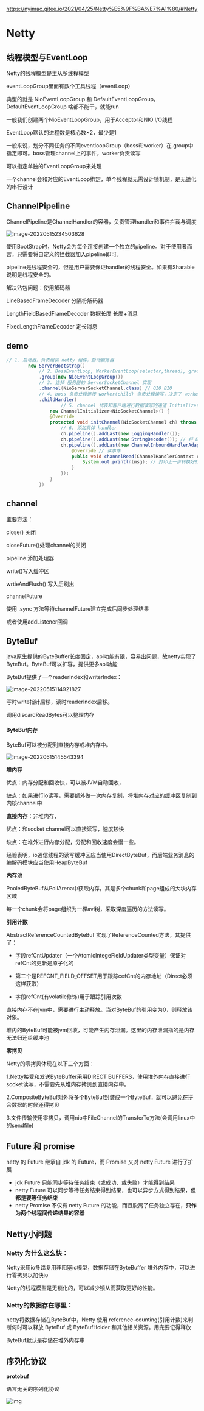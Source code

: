 https://nyimac.gitee.io/2021/04/25/Netty%E5%9F%BA%E7%A1%80/#Netty

# Netty

## 线程模型与EventLoop

Netty的线程模型是主从多线程模型

eventLoopGroup里面有数个工具线程（eventLoop）

典型的就是 NioEventLoopGroup 和 DefaultEventLoopGroup，DefaultEventLoopGroup 啥都不能干，就能run

一般我们创建两个NioEventLoopGroup，用于Acceptor和NIO I/O线程

EventLoop默认的进程数是核心数×2，最少是1

一般来说，划分不同任务的不同eventloopGroup（boss和worker）在.group中指定即可。boss管理channel上的事件，worker负责读写

可以指定单独的EventLoopGroup来处理



一个channel会和对应的EventLoop绑定，单个线程就无需设计锁机制，是无锁化的串行设计

## ChannelPipeline

ChannelPipeline是ChannelHandler的容器，负责管理handler和事件拦截与调度

![image-20220515234503628](D:\study\lbeco\lbeco.github.io\pic\image-20220515234503628.png)

使用BootStrap时，Netty会为每个连接创建一个独立的pipeline。对于使用者而言，只需要将自定义的拦截器加入pipeline即可。

pipeline是线程安全的，但是用户需要保证handler的线程安全。如果有Sharable说明是线程安全的。

解决沾包问题：使用解码器

LineBasedFrameDecoder 分隔符解码器

LengthFieldBasedFrameDecoder 数据长度 长度+消息

FixedLengthFrameDecoder 定长消息

## demo

```java
// 1. 启动器，负责组装 netty 组件，启动服务器
        new ServerBootstrap()
            // 2. BossEventLoop, WorkerEventLoop(selector,thread), group 组
            .group(new NioEventLoopGroup())
            // 3. 选择 服务器的 ServerSocketChannel 实现
            .channel(NioServerSocketChannel.class) // OIO BIO
            // 4. boss 负责处理连接 worker(child) 负责处理读写，决定了 worker(child) 能执行哪些操作（handler）
            .childHandler(
                    // 5. channel 代表和客户端进行数据读写的通道 Initializer 初始化，负责添加别的 handler
                new ChannelInitializer<NioSocketChannel>() {
                @Override
                protected void initChannel(NioSocketChannel ch) throws Exception {
                    // 6. 添加具体 handler
                    ch.pipeline().addLast(new LoggingHandler());
                    ch.pipeline().addLast(new StringDecoder()); // 将 ByteBuf 转换为字符串
                    ch.pipeline().addLast(new ChannelInboundHandlerAdapter() { // 自定义 handler
                        @Override // 读事件
                        public void channelRead(ChannelHandlerContext ctx,Object msg) throws Exception {
                            System.out.println(msg); // 打印上一步转换好的字符串
                        }
                    });
                }
            })
```





## channel 

主要方法：

close() 关闭

closeFuture()处理channel的关闭

pipeline 添加处理器

write()写入缓冲区

wrtieAndFlush() 写入后刷出



channelFuture

使用 .sync 方法等待channelFuture建立完成后同步处理结果

或者使用addListener回调



## ByteBuf

java原生提供的ByteBuffer长度固定，api功能有限，容易出问题，故netty实现了ByteBuf。ByteBuf可以扩容，提供更多api功能

ByteBuf提供了一个readerIndex和writerIndex：

![image-20220515114921827](D:\study\lbeco\lbeco.github.io\pic\image-20220515114921827.png)

写时write指针后移，读时readerIndex后移。

调用discardReadBytes可以整理内存

#### ByteBuf内存

ByteBuf可以被分配到直接内存或堆内存中。

![image-20220515145543394](D:\study\lbeco\lbeco.github.io\pic\image-20220515145543394.png)

**堆内存**

优点：内存分配和回收快，可以被JVM自动回收，

缺点：如果进行io读写，需要额外做一次内存复制，将堆内存对应的缓冲区复制到内核channel中

**直接内存**：非堆内存，

优点：和socket channel可以直接读写，速度较快

缺点：在堆外进行内存分配，分配和回收速度会慢一些。

经验表明，io通信线程的读写缓冲区应当使用DirectByteBuf，而后端业务消息的编解码模块应当使用HeapByteBuf

**内存池**

PooledByteBuf从PollArena中获取内存，其是多个chunk和page组成的大块内存区域

每一个chunk会将page组织为一棵avl树，采取深度遍历的方法读写。

**引用计数**

AbstractReferenceCountedByteBuf 实现了ReferenceCounted方法，其提供了：

- 字段refCntUpdater（一个AtomicIntegeFieldUpdater类型变量）保证对refCnt的更新是原子化的

- 第二个是REFCNT_FIELD_OFFSET用于跟踪cefCnt的内存地址（Direct必须这样获取）

- 字段refCnt(有volatile修饰)用于跟踪引用次数


直接内存不在jvm中，需要进行主动释放。当对ByteBuf的引用变为0，则释放该对象。

堆内的ByteBuf可能被jvm回收，可能产生内存泄漏。这里的内存泄漏指的是内存无法归还给缓冲池

**零拷贝**

Netty的零拷贝体现在以下三个方面：

1.Netty接受和发送ByteBuffer采用DIRECT BUFFERS，使用堆外内存直接进行socket读写，不需要先从堆内存拷贝到直接内存中。

2.CompositeByteBuf对外将多个ByteBuf封装成一个ByteBuf，就可以避免在拼合数据的时候还得拷贝

3.文件传输使用零拷贝，调用nio中FileChannel的TransferTo方法(会调用linux中的sendfile)

## Future 和 promise

netty 的 Future 继承自 jdk 的 Future，而 Promise 又对 netty Future 进行了扩展

- jdk Future 只能同步等待任务结束（或成功、或失败）才能得到结果
- netty Future 可以同步等待任务结束得到结果，也可以异步方式得到结果，但**都是要等任务结束**
- netty Promise 不仅有 netty Future 的功能，而且脱离了任务独立存在，**只作为两个线程间传递结果的容器**



## Netty小问题

### Netty 为什么这么快： 

Netty采用io多路复用非阻塞io模型，数据存储在ByteBuffer 堆外内存中，可以进行零拷贝以加快io

Netty的线程模型是无锁化的，可以减少锁从而获取更好的性能。

### Netty的数据存在哪里：

netty将数据存储在ByteBuf中，Netty 使用 reference-counting(引用计数)来判断何时可以释放 ByteBuf 或 ByteBufHolder 和其他相关资源。用完要记得释放

ByteBuf默认是存储在堆外内存中



## 序列化协议

**protobuf**

语言无关的序列化协议

![img](https://pics0.baidu.com/feed/3ac79f3df8dcd1004cbfd579b965ad19b8122fbb.jpeg?token=01c9630731371aea3229124dc8582e86)
